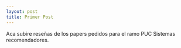 ```yaml
---
layout: post
title: Primer Post
---
```


Aca subire reseñas de los papers pedidos para el ramo PUC Sistemas recomendadores.